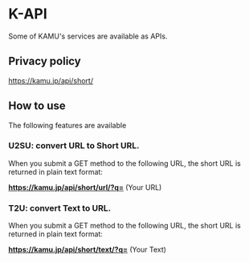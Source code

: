 # K-API
Some of KAMU's services are available as APIs.

## Privacy policy
https://kamu.jp/api/short/

## How to use
The following features are available

### U2SU: convert URL to Short URL.
When you submit a GET method to the following URL, the short URL is returned in plain text format:

**https://kamu.jp/api/short/url/?q=** (Your URL)

### T2U: convert Text to URL.
When you submit a GET method to the following URL, the short URL is returned in plain text format:

**https://kamu.jp/api/short/text/?q=** (Your Text)
